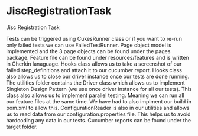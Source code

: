 # JiscRegistrationTask
Jisc Registration Task

Tests can be triggered using CukesRunner class or if you want to re-run only failed tests we can use FailedTestRunner.
Page object model is implemented and the 3 page objects can be found under the pages package.
Feature file can be found under resources/features and is written in Gherkin lanaguage.
Hooks class allows us to take a screenshot of our failed step_definitions and attach it to our cucumber report. Hooks class also allows us to close our driver instance once our tests are done running.
The utilities folder contains the Driver class which allows us to implement Singleton Design Pattern (we use once driver instance for all our tests). This class also allows us to implement parallel testing. Meaning we can run all our feature files at the same time. We have had to also implment our build in pom.xml to allow this.
ConfigurationReader is also in our utilities and allows us to read data from our configuration.properties file. This helps us to avoid hardcoding any data in our tests.
Cucumber reports can be found under the target folder.

